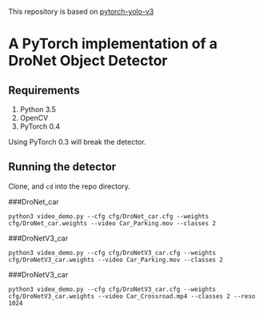 This repository is based on [pytorch-yolo-v3](https://github.com/ayooshkathuria/pytorch-yolo-v3)

# A PyTorch implementation of a DroNet Object Detector

## Requirements
1. Python 3.5
2. OpenCV
3. PyTorch 0.4

Using PyTorch 0.3 will break the detector.

## Running the detector

Clone, and `cd` into the repo directory. 

###DroNet_car

```
python3 video_demo.py --cfg cfg/DroNet_car.cfg --weights cfg/DroNet_car.weights --video Car_Parking.mov --classes 2
```

###DroNetV3_car

```
python3 video_demo.py --cfg cfg/DroNetV3_car.cfg --weights cfg/DroNetV3_car.weights --video Car_Parking.mov --classes 2
```

###DroNetV3_car

```
python3 video_demo.py --cfg cfg/DroNetV3_car.cfg --weights cfg/DroNetV3_car.weights --video Car_Crossroad.mp4 --classes 2 --reso 1024
```